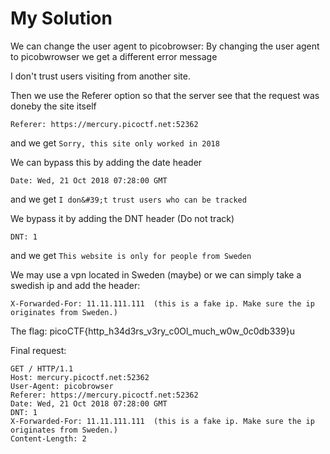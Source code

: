 # My Solution


We can change the user agent to picobrowser:
By changing the user agent to picobwrowser we get a different error message 

I don&#39;t trust users visiting from another site.

Then we use the Referer option so that the server see that the request was doneby the site itself
```
Referer: https://mercury.picoctf.net:52362
```
and we get `Sorry, this site only worked in 2018`

We can bypass this by adding the date header
```
Date: Wed, 21 Oct 2018 07:28:00 GMT
```
and we get `I don&#39;t trust users who can be tracked`

We bypass it by adding the DNT header (Do not track)
```
DNT: 1
```
and we get `This website is only for people from Sweden`

We may use a vpn located in Sweden (maybe) or we can simply take a swedish ip and add the header:
```
X-Forwarded-For: 11.11.111.111  (this is a fake ip. Make sure the ip originates from Sweden.)
```

The flag: picoCTF{http_h34d3rs_v3ry_c0Ol_much_w0w_0c0db339}u


Final request:
```
GET / HTTP/1.1
Host: mercury.picoctf.net:52362
User-Agent: picobrowser
Referer: https://mercury.picoctf.net:52362
Date: Wed, 21 Oct 2018 07:28:00 GMT
DNT: 1
X-Forwarded-For: 11.11.111.111  (this is a fake ip. Make sure the ip originates from Sweden.)
Content-Length: 2
```
